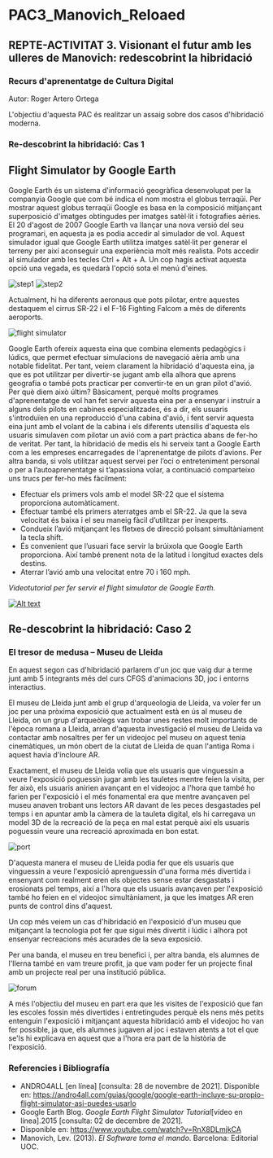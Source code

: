 # PAC3_Manovich_Reloaed
## REPTE-ACTIVITAT 3. Visionant el futur amb les ulleres de Manovich: redescobrint la hibridació 

### Recurs d'aprenentatge de Cultura Digital

Autor: Roger Artero Ortega

L'objectiu d'aquesta PAC és realitzar un assaig sobre dos casos d'hibridació moderna.

### Re-descobrint la hibridació: Cas 1

## Flight Simulator by Google Earth

Google Earth és un sistema d'informació geogràfica desenvolupat per la companyia Google que com bé indica el nom mostra el globus terraqüi. Per mostrar aquest globus terraqüi Google es basa en la composició mitjançant superposició d'imatges obtingudes per imatges satèl·lit i fotografies aèries.
El 20 d'agost de 2007 Google Earth va llançar una nova versió del seu programari, en aquesta ja es podia accedir al simulador de vol. Aquest simulador igual que Google Earth utilitza imatges satèl·lit per generar el terreny per així aconseguir una experiència molt més realista. Pots accedir al simulador amb les tecles Ctrl + Alt + A. Un cop hagis activat aquesta opció una vegada, es quedarà l'opció sota el menú d'eines.

![step1](https://user-images.githubusercontent.com/92389069/145311378-fe332327-a6d8-4c7c-910a-7967e543afb4.PNG)
![step2](https://user-images.githubusercontent.com/92389069/145311408-a77e38ff-91ed-4952-baab-25c1430d395a.jpg)

Actualment, hi ha diferents aeronaus que pots pilotar, entre aquestes destaquem el cirrus SR-22 i el F-16 Fighting Falcom a més de diferents aeroports.

![flight simulator](https://user-images.githubusercontent.com/92389069/145311455-9eadbbc3-2157-4624-b011-0865deff85cc.jpg)

Google Earth ofereix aquesta eina que combina elements pedagògics i lúdics, que permet efectuar simulacions de navegació aèria amb una notable fidelitat.
Per tant, veiem clarament la hibridació d'aquesta eina, ja que es pot utilitzar per divertir-se jugant amb ella alhora que aprens geografia o també pots practicar per convertir-te en un gran pilot d'avió. Per què diem això últim? Bàsicament, perquè molts programes d'aprenentatge de vol han fet servir aquesta eina per a ensenyar i instruir a alguns dels pilots en cabines especialitzades, és a dir, els usuaris s'introduïen en una reproducció d'una cabina d'avió, i fent servir aquesta eina junt amb el volant de la cabina i els diferents utensilis d'aquesta els usuaris simulaven com pilotar un avió com a part pràctica abans de fer-ho de veritat.
Per tant, la hibridació de medis els hi serveix tant a Google Earth com a les empreses encarregades de l'aprenentatge de pilots d'avions.
Per altra banda, si vols utilitzar aquest servei per l’oci o entreteniment personal o per a l’autoaprenentatge si t’apassiona volar, a continuació comparteixo uns trucs per fer-ho més fàcilment:
-	Efectuar els primers vols amb el model SR-22 que el sistema proporciona automàticament.
-	Efectuar també els primers aterratges amb el SR-22. Ja que la seva velocitat és baixa i el seu maneig fàcil d’utilitzar per inexperts.
-	Condueix l’avió mitjançant les fletxes de direcció polsant simultàniament la tecla shift.
-	És convenient que l’usuari face servir la brúixola que Google Earth proporciona. Així també prenent nota de la latitud i longitud exactes dels destins.
-	Aterrar l’avió amb una velocitat entre 70 i 160 mph.

*Videotutorial per fer servir el flight simulator de Google Earth.*

[![Alt text](https://img.youtube.com/vi/RnX8DLmjkCA/0.jpg)](https://www.youtube.com/watch?v=RnX8DLmjkCA)

## Re-descobrint la hibridació: Caso 2
### El tresor de medusa – Museu de Lleida

En aquest segon cas d'hibridació parlarem d'un joc que vaig dur a terme junt amb 5 integrants més del curs CFGS d'animacions 3D, joc i entorns interactius.

El museu de Lleida junt amb el grup d'arqueologia de Lleida, va voler fer un joc per una pròxima exposició que actualment està en ús al museu de Lleida, on un grup d'arqueòlegs van trobar unes restes molt importants de l'època romana a Lleida, arran d'aquesta investigació el museu de Lleida va contactar amb nosaltres per fer un videojoc pel museu on aquest tenia cinemàtiques, un món obert de la ciutat de Lleida de quan l'antiga Roma i aquest havia d'incloure AR.

Exactament, el museu de Lleida volia que els usuaris que vinguessin a veure l'exposició poguessin jugar amb les tauletes mentre feien la visita, per fer això, els usuaris anirien avançant en el videojoc a l'hora que també ho farien per l'exposició i el més fonamental era que mentre avançaven pel museu anaven trobant uns lectors AR davant de les peces desgastades pel temps i en apuntar amb la càmera de la tauleta digital, els hi carregava un model 3D de la recreació de la peça en mal estat perquè així els usuaris poguessin veure una recreació aproximada en bon estat.

![port](https://user-images.githubusercontent.com/92389069/145311855-a2893500-e200-4d8a-8c0d-5d84be706642.PNG)

D'aquesta manera el museu de Lleida podia fer que els usuaris que vinguessin a veure l'exposició aprenguessin d'una forma més divertida i ensenyant com realment eren els objectes sense estar desgastats i erosionats pel temps, així a l'hora que els usuaris avançaven per l'exposició també ho feien en el videojoc simultàniament, ja que les imatges AR eren punts de control dins d'aquest.

Un cop més veiem un cas d'hibridació en l'exposició d'un museu que mitjançant la tecnologia pot fer que sigui més divertit i lúdic i alhora pot ensenyar recreacions més acurades de la seva exposició.

Per una banda, el museu en treu benefici i, per altra banda, els alumnes de l'Ilerna també en vam treure profit, ja que vam poder fer un projecte final amb un projecte real per una institució pública.

![forum](https://user-images.githubusercontent.com/92389069/145311865-1c2e4515-de3d-4165-92f6-cfd7efd4fb9c.PNG)

A més l'objectiu del museu en part era que les visites de l'exposició que fan les escoles fossin més divertides i entretingudes perquè els nens més petits entenguin l'exposició i mitjançant aquesta hibridació amb el videojoc ho van fer possible, ja que, els alumnes jugaven al joc i estaven atents a tot el que se'ls hi explicava en aquest que a l'hora era part de la història de l'exposició.

### Referencies i Bibliografía
* ANDRO4ALL [en línea] [consulta: 28 de novembre de 2021]. Disponible en: https://andro4all.com/guias/google/google-earth-incluye-su-propio-flight-simulator-asi-puedes-usarlo
* Google Earth Blog. *Google Earth Flight Simulator Tutorial*[vídeo en línea].2015 [consulta: 02 de decembre de 2021].
* Disponible en: https://www.youtube.com/watch?v=RnX8DLmjkCA
* Manovich, Lev. (2013). *El Software toma el mando*. Barcelona: Editorial UOC. 
